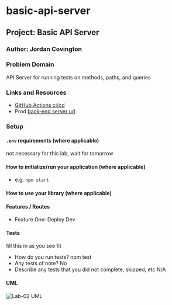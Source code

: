 # basic-api-server

## Project: Basic API Server

### Author: Jordan Covington

### Problem Domain

API Server for running tests on methods, paths, and queries

### Links and Resources

- [GitHub Actions ci/cd](https://github.com/JMCov/basic-api-server/actions)
- Prod [back-end server url](https://basic-api-server-buy3.onrender.com)

### Setup

#### `.env` requirements (where applicable)

not necessary for this lab, wait for tomorrow

#### How to initialize/run your application (where applicable)

- e.g. `npm start`

#### How to use your library (where applicable)

#### Features / Routes

- Feature One: Deploy Dev

#### Tests

fill this in as you see fit
- How do you run tests?
npm test
- Any tests of note?
No
- Describe any tests that you did not complete, skipped, etc
N/A

#### UML

![Lab-02 UML](assets/lab-02-uml.png)

